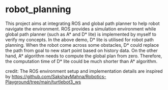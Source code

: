 # robot_planning




This project aims at integrating ROS and global path planner to help robot navigate the environment. ROS provides a simulation environment while global path planner (such as A* and D* lite) is implemented by myself to verify my concepts. In the above demo, D* lite is utilised for robot path planning. When the robot come across some obstacles, D* could replace the path from goal to new start point based on history data. On the other hand, A* algorithm needs to compute the global plan from zero. Therefore, the computation time of D* lite could be much shorter than A* algorithm. 

credit: The ROS environment setup and implementation details are inspired by https://github.com/SakshayMahna/Robotics-Playground/tree/main/turtlebot3_ws


